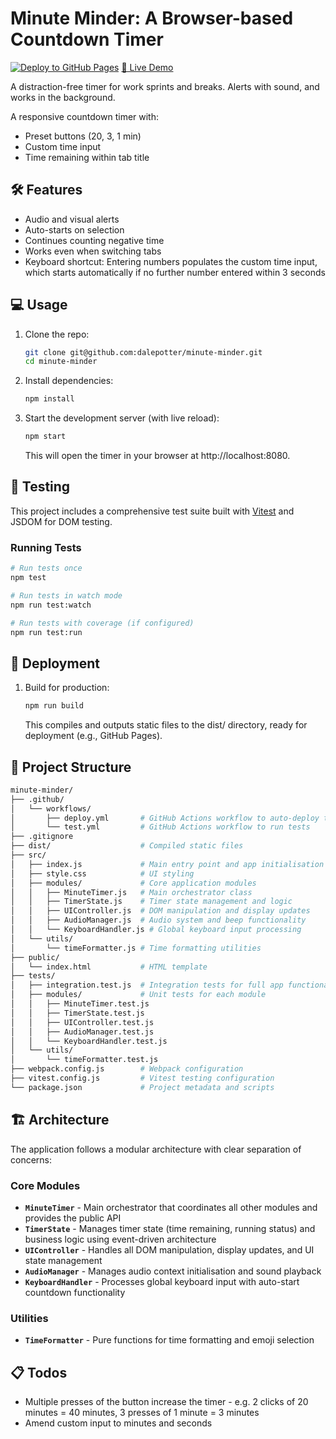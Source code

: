 # Minute Minder: A Browser-based Countdown Timer

[![Deploy to GitHub Pages](https://github.com/dalepotter/minute-minder/actions/workflows/deploy.yml/badge.svg)](https://github.com/dalepotter/minute-minder/actions/workflows/deploy.yml)
[🚀 Live Demo](https://dalepotter.github.io/minute-minder/)

A distraction-free timer for work sprints and breaks. Alerts with sound, and works in the background.

A responsive countdown timer with:
- Preset buttons (20, 3, 1 min)
- Custom time input
- Time remaining within tab title

## 🛠  Features

- Audio and visual alerts
- Auto-starts on selection
- Continues counting negative time
- Works even when switching tabs
- Keyboard shortcut: Entering numbers populates the custom time input, which starts automatically if no further number entered within 3 seconds

## 💻 Usage

1. Clone the repo:
   ```bash
   git clone git@github.com:dalepotter/minute-minder.git
   cd minute-minder
   ```
2. Install dependencies:
   ```bash
   npm install
   ```
3. Start the development server (with live reload):
   ```bash
   npm start
   ```
   This will open the timer in your browser at http://localhost:8080.

## 🧪 Testing

This project includes a comprehensive test suite built with [Vitest](https://vitest.dev/) and JSDOM for DOM testing.

### Running Tests
```bash
# Run tests once
npm test

# Run tests in watch mode
npm run test:watch

# Run tests with coverage (if configured)
npm run test:run
```

## 🚀 Deployment

1. Build for production:
   ```bash
   npm run build
   ```
   This compiles and outputs static files to the dist/ directory, ready for deployment (e.g., GitHub Pages).

## 📁 Project Structure

```bash
minute-minder/
├── .github/
│   └── workflows/
│       ├── deploy.yml       # GitHub Actions workflow to auto-deploy to GitHub Pages
│       └── test.yml         # GitHub Actions workflow to run tests
├── .gitignore
├── dist/                    # Compiled static files
├── src/
│   ├── index.js             # Main entry point and app initialisation
│   ├── style.css            # UI styling
│   ├── modules/             # Core application modules
│   │   ├── MinuteTimer.js   # Main orchestrator class
│   │   ├── TimerState.js    # Timer state management and logic
│   │   ├── UIController.js  # DOM manipulation and display updates
│   │   ├── AudioManager.js  # Audio system and beep functionality
│   │   └── KeyboardHandler.js # Global keyboard input processing
│   └── utils/
│       └── timeFormatter.js # Time formatting utilities
├── public/
│   └── index.html           # HTML template
├── tests/
│   ├── integration.test.js  # Integration tests for full app functionality
│   ├── modules/             # Unit tests for each module
│   │   ├── MinuteTimer.test.js
│   │   ├── TimerState.test.js
│   │   ├── UIController.test.js
│   │   ├── AudioManager.test.js
│   │   └── KeyboardHandler.test.js
│   └── utils/
│       └── timeFormatter.test.js
├── webpack.config.js        # Webpack configuration
├── vitest.config.js         # Vitest testing configuration
└── package.json             # Project metadata and scripts
```


## 🏗️ Architecture

The application follows a modular architecture with clear separation of concerns:

### Core Modules

- **`MinuteTimer`** - Main orchestrator that coordinates all other modules and provides the public API
- **`TimerState`** - Manages timer state (time remaining, running status) and business logic using event-driven architecture
- **`UIController`** - Handles all DOM manipulation, display updates, and UI state management
- **`AudioManager`** - Manages audio context initialisation and sound playback
- **`KeyboardHandler`** - Processes global keyboard input with auto-start countdown functionality

### Utilities

- **`TimeFormatter`** - Pure functions for time formatting and emoji selection


## 📋 Todos
- Multiple presses of the button increase the timer - e.g. 2 clicks of 20 minutes = 40 minutes, 3 presses of 1 minute = 3 minutes
- Amend custom input to minutes and seconds
